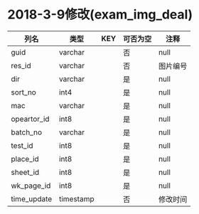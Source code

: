 # 2018-3-9修改(exam_img_deal)
| 列名   | 类型   | KEY  | 可否为空 | 注释   |
| ---- | ---- | ---- | ---- | ---- |
|guid|varchar||否|null|
|res_id|varchar||否|图片编号|
|dir|varchar||是|null|
|sort_no|int4||是|null|
|mac|varchar||是|null|
|opeartor_id|int8||是|null|
|batch_no|varchar||是|null|
|test_id|int8||是|null|
|place_id|int8||是|null|
|sheet_id|int8||是|null|
|wk_page_id|int8||是|null|
|time_update|timestamp||否|修改时间|
